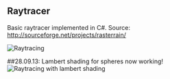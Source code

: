 Raytracer
---------

Basic raytracer implemented in C#. Source: http://sourceforge.net/projects/rasterrain/

![Raytracing](https://dl.dropboxusercontent.com/u/1397694/output.png "Raytracing")

##28.09.13: Lambert shading for spheres now working!
![Raytracing with lambert shading](https://dl.dropboxusercontent.com/u/1397694/output-sphere-lambert.png "Raytracing with lambert shading")

